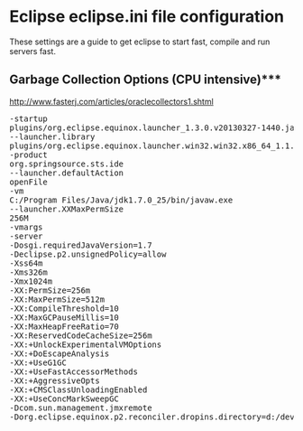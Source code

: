 # Eclipse eclipse.ini file configuration 
These settings are a guide to get eclipse to start fast, compile and run servers fast.

## Garbage Collection Options (CPU intensive)***


http://www.fasterj.com/articles/oraclecollectors1.shtml
<pre>
-startup
plugins/org.eclipse.equinox.launcher_1.3.0.v20130327-1440.jar
--launcher.library
plugins/org.eclipse.equinox.launcher.win32.win32.x86_64_1.1.200.v20130521-0416
-product
org.springsource.sts.ide
--launcher.defaultAction
openFile
-vm
C:/Program Files/Java/jdk1.7.0_25/bin/javaw.exe
--launcher.XXMaxPermSize
256M
-vmargs
-server
-Dosgi.requiredJavaVersion=1.7
-Declipse.p2.unsignedPolicy=allow
-Xss64m
-Xms326m
-Xmx1024m
-XX:PermSize=256m
-XX:MaxPermSize=512m
-XX:CompileThreshold=10
-XX:MaxGCPauseMillis=10
-XX:MaxHeapFreeRatio=70
-XX:ReservedCodeCacheSize=256m
-XX:+UnlockExperimentalVMOptions
-XX:+DoEscapeAnalysis
-XX:+UseG1GC
-XX:+UseFastAccessorMethods
-XX:+AggressiveOpts
-XX:+CMSClassUnloadingEnabled
-XX:+UseConcMarkSweepGC
-Dcom.sun.management.jmxremote
-Dorg.eclipse.equinox.p2.reconciler.dropins.directory=d:/development/springsource/sts-3.3.0.RELEASE/dropins
</pre>
